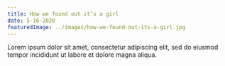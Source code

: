 ```yaml
---
title: How we found out it’s a girl
date: 5-16-2020
featuredImage: ../images/how-we-found-out-its-a-girl.jpg
---
```


Lorem ipsum dolor sit amet, consectetur adipiscing elit, sed do eiusmod tempor incididunt ut labore et dolore magna aliqua.
